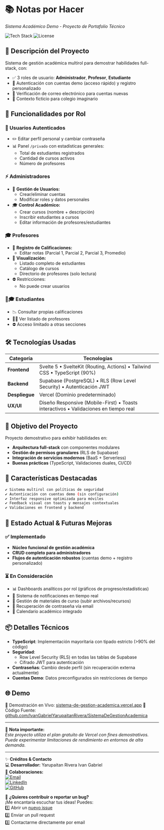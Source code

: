 # 📚 Notas por Hacer

_Sistema Académico Demo - Proyecto de Portafolio Técnico_

![Tech Stack](https://img.shields.io/badge/Stack-SvelteKit%20%2B%20Supabase%20%2B%20Vercel-blueviolet) ![License](https://img.shields.io/badge/License-MIT-green)

## 🚀 Descripción del Proyecto

Sistema de gestión académica multirol para demostrar habilidades full-stack, con:

- ✅ 3 roles de usuario: **Administrador**, **Profesor**, **Estudiante**
- 🔐 Autenticación con cuentas demo (acceso rápido) y registro personalizado
- 📧 Verificación de correo electrónico para cuentas nuevas
- 🏫 Contexto ficticio para colegio imaginario

## 👥 Funcionalidades por Rol

### 🔑 Usuarios Autenticados

- ✏️ Editar perfil personal y cambiar contraseña
- 📊 Panel `/privado` con estadísticas generales:
  - Total de estudiantes registrados
  - Cantidad de cursos activos
  - Número de profesores

### ⚡ Administradores

- 👤 **Gestión de Usuarios:**
  - Crear/eliminar cuentas
  - Modificar roles y datos personales
- 🎓 **Control Académico:**
  - Crear cursos (nombre + descripción)
  - Inscribir estudiantes a cursos
  - Editar información de profesores/estudiantes

### 🎓 Profesores

- 📝 **Registro de Calificaciones:**
  - Editar notas (Parcial 1, Parcial 2, Parcial 3, Promedio)
- 👀 **Visualización:**
  - Listado completo de estudiantes
  - Catálogo de cursos
  - Directorio de profesores (solo lectura)
- ⛔ Restricciones:
  - No puede crear usuarios

### 🧑🎓 Estudiantes

- 📉 Consultar propias calificaciones
- 👨🏫 Ver listado de profesores
- ⛔ Acceso limitado a otras secciones

## 🛠️ Tecnologías Usadas

| **Categoría**  | **Tecnologías**                                                                      |
| -------------- | ------------------------------------------------------------------------------------ |
| **Frontend**   | Svelte 5 • SvelteKit (Routing, Actions) • Tailwind CSS • TypeScript (90%)            |
| **Backend**    | Supabase (PostgreSQL) • RLS (Row Level Security) • Autenticación JWT                 |
| **Despliegue** | Vercel (Dominio predeterminado)                                                      |
| **UX/UI**      | Diseño Responsive (Mobile-First) • Toasts interactivos • Validaciones en tiempo real |

## 🎯 Objetivo del Proyecto

Proyecto demostrativo para exhibir habilidades en:

- **Arquitectura full-stack** con componentes modulares
- **Gestión de permisos granulares** (RLS de Supabase)
- **Integración de servicios modernos** (BaaS + Serverless)
- **Buenas prácticas** (TypeScript, Validaciones duales, CI/CD)

## 🌟 Características Destacadas

```bash
✔️ Sistema multirol con políticas de seguridad
✔️ Autenticación con cuentas demo (sin configuración)
✔️ Interfaz responsive optimizada para móviles
✔️ Feedback visual con toasts y mensajes contextuales
✔️ Validaciones en frontend y backend
```

## 🚧 Estado Actual & Futuras Mejoras

### ✅ Implementado

- **Núcleo funcional de gestión académica**
- **CRUD completo para administradores**
- **Flujos de autenticación robustos** (cuentas demo + registro personalizado)

### ⏳ En Consideración

- 📊 Dashboards analíticos por rol (gráficos de progreso/estadísticas)
- 🔔 Sistema de notificaciones en tiempo real
- 📁 Gestión de materiales de curso (subir archivos/recursos)
- 🔄 Recuperación de contraseña vía email
- 📅 Calendario académico integrado

## 📦 Detalles Técnicos

- **TypeScript**: Implementación mayoritaria con tipado estricto (>90% del código)
- **Seguridad**:
  - Row Level Security (RLS) en todas las tablas de Supabase
  - Cifrado JWT para autenticación
- **Contraseñas**: Cambio desde perfil (sin recuperación externa actualmente)
- **Cuentas Demo**: Datos preconfigurados sin restricciones de tiempo

## 🌐 Demo

🔗 Demostración en Vivo: [sistema-de-gestion-academica.vercel.app](https://sistema-de-gestion-academica.vercel.app/)
📂 Código Fuente: [github.com/IvanGabrielYarupaitanRivera/SistemaDeGestionAcademica](https://github.com/IvanGabrielYarupaitanRivera/SistemaDeGestionAcademica)

---

📌 **Nota importante:**  
_Este proyecto utiliza el plan gratuito de Vercel con fines demostrativos.  
Puede experimentar limitaciones de rendimiento en entornos de alta demanda._

---

✨ **Créditos & Contacto**  
💻 **Desarrollador:** Yarupaitan Rivera Ivan Gabriel  
📧 **Colaboraciones:**  
[![Email](https://img.shields.io/badge/Contacto-ivangyr321@gmail.com-%23007EC6?style=flat&logo=gmail)](mailto:ivangyr321@gmail.com)  
[![LinkedIn](https://img.shields.io/badge/Perfil_Profesional-LinkedIn-%230A66C2?style=flat&logo=linkedin)](https://www.linkedin.com/in/ivan-yarupaitan-rivera/)  
[![GitHub](https://img.shields.io/badge/Portafolio-GitHub-%23181717?style=flat&logo=github)](https://github.com/IvanGabrielYarupaitanRivera)

🚀 **¿Quieres contribuir o reportar un bug?**  
¡Me encantaría escuchar tus ideas! Puedes:  
1️⃣ Abrir un [nuevo issue](https://github.com/IvanGabrielYarupaitanRivera/SistemaDeGestionAcademica/issues)  
2️⃣ Enviar un pull request  
3️⃣ Contactarme directamente por email
